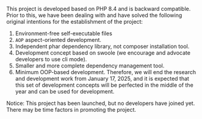This project is developed based on PHP 8.4 and is backward compatible.
Prior to this, we have been dealing with and have solved the following original intentions for the establishment of the project:
1. Environment-free self-executable files
2. `AOP` aspect-oriented development.
3. Independent phar dependency library, not composer installation tool.
4. Development concept based on swoole (we encourage and advocate developers to use cli mode).
5. Smaller and more complete dependency management tool.
6. Minimum OOP-based development.
Therefore, we will end the research and development work from January 17, 2025, and it is expected that this set of development concepts will be perfected in the middle of the year and can be used for development.

Notice: This project has been launched, but no developers have joined yet. There may be time factors in promoting the project.

